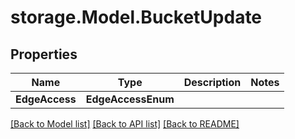 # storage.Model.BucketUpdate

## Properties

Name | Type | Description | Notes
------------ | ------------- | ------------- | -------------
**EdgeAccess** | **EdgeAccessEnum** |  | 

[[Back to Model list]](../README.md#documentation-for-models) [[Back to API list]](../README.md#documentation-for-api-endpoints) [[Back to README]](../README.md)

